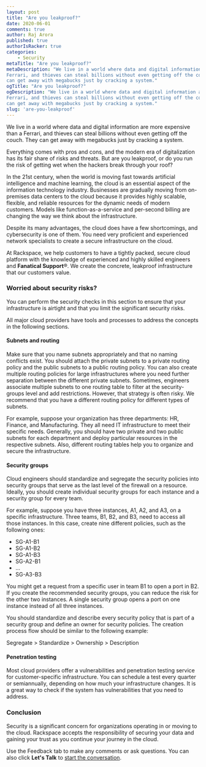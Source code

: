 ```yaml
---
layout: post
title: "Are you leakproof?"
date: 2020-06-01
comments: true
author: Raj Arora
published: true
authorIsRacker: true
categories:
    - Security
metaTitle: "Are you leakproof?"
metaDescription: "We live in a world where data and digital information are more expensive than a
Ferrari, and thieves can steal billions without even getting off the couch. They
can get away with megabucks just by cracking a system."
ogTitle: "Are you leakproof?"
ogDescription: "We live in a world where data and digital information are more expensive than a
Ferrari, and thieves can steal billions without even getting off the couch. They
can get away with megabucks just by cracking a system."
slug: 'are-you-leakproof'
---
```


We live in a world where data and digital information are more expensive than a
Ferrari, and thieves can steal billions without even getting off the couch. They
can get away with megabucks just by cracking a system.

<!--more-->

Everything comes with pros and cons, and the modern era of digitalization has
its fair share of risks and threats. But are you leakproof, or do you run the
risk of getting wet when the hackers break through your roof?

In the 21st century, when the world is moving fast towards artificial intelligence
and machine learning, the cloud is an essential aspect of the information
technology industry. Businesses are gradually moving from on-premises data centers
to the cloud because it provides highly scalable, flexible, and reliable resources
for the dynamic needs of modern customers. Models like function-as-a-service and
per-second billing are changing the way we think about the infrastructure.

Despite its many advantages, the cloud does have a few shortcomings, and
cybersecurity is one of them. You need very proficient and experienced network
specialists to create a secure infrastructure on the cloud.

At Rackspace, we help customers to have a tightly packed, secure cloud platform
with the knowledge of experienced and highly skilled engineers and **Fanatical Support**&reg;.
We create the concrete, leakproof infrastructure that our customers value.

### Worried about security risks?

You can perform the security checks in this section to ensure that your
infrastructure is airtight and that you limit the significant security risks.

All major cloud providers have tools and processes to address the concepts in
the following sections.

#### Subnets and routing

Make sure that you name subnets appropriately and that no naming conflicts exist.
You should attach the private subnets to a private routing policy and the public
subnets to a public routing policy. You can also create multiple routing policies
for large infrastructures where you need further separation between the different
private subnets. Sometimes, engineers associate multiple subnets to one routing
table to filter at the security-groups level and add restrictions. However,
that strategy is often risky. We recommend that you have a different routing
policy for different types of subnets.

For example, suppose your organization has three departments: HR, Finance, and
Manufacturing. They all need IT infrastructure to meet their specific needs.
Generally, you should have two private and two public subnets for each department
and deploy particular resources in the respective subnets. Also, different routing
tables help you to organize and secure the infrastructure.

#### Security groups

Cloud engineers should standardize and segregate the security policies into
security groups that serve as the last level of the firewall on a resource. Ideally,
you should create individual security groups for each instance and a security
group for every team.

For example, suppose you have three instances, A1, A2, and A3, on a specific
infrastructure. Three teams, B1, B2, and B3, need to access all those
instances. In this case, create nine different policies, such as the following
ones:

- SG-A1-B1
- SG-A1-B2
- SG-A1-B3
- SG-A2-B1
- ...
- SG-A3-B3

You might get a request from a specific user in team B1 to open a port in B2.
If you create the recommended security groups, you can reduce the risk for
the other two instances. A single security group opens a port on one
instance instead of all three instances.

You should standardize and describe every security policy that is part of a
security group and define an owner for security policies. The creation process
flow should be similar to the following example:

Segregate > Standardize > Ownership > Description

#### Penetration testing

Most cloud providers offer a vulnerabilities and penetration testing service for
customer-specific infrastructure. You can schedule a test every quarter or
semiannually, depending on how much your infrastructure changes. It is a great
way to check if the system has vulnerabilities that you need to address.

### Conclusion

Security is a significant concern for organizations operating in or moving to
the cloud. Rackspace accepts the responsibility of securing your data and gaining
your trust as you continue your journey in the cloud.

Use the Feedback tab to make any comments or ask questions. You can also click
**Let's Talk** to [start the conversation](https://www.rackspace.com/).


